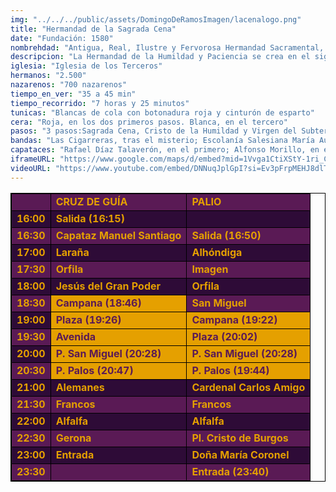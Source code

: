 ```yaml
---
img: "../../../public/assets/DomingoDeRamosImagen/lacenalogo.png"
title: "Hermandad de la Sagrada Cena"
date: "Fundación: 1580"
nombrehdad: "Antigua, Real, Ilustre y Fervorosa Hermandad Sacramental, Esclavitud de Nuestra Señora de la Encarnación y Cofradía de Nazarenos de la Sagrada Cena, Santísimo Cristo de la Humildad y Paciencia y Nuestra Señora del Subterráneo Reina de Cielos y Tierra"
descripcion: "La Hermandad de la Humildad y Paciencia se crea en el siglo XVI en la sede del Hospital de San Lázaro. En San Nicolás se fundó la Hermandad de la Cena hacia 1580. Posteriormente, se fusionan ambas corporaciones en Omnium Sanctorum en 1591. En 1973 obtuvo la cesión del antiguo convento de los Terceros, donde radica actualmente.La cofradía cuenta con tres pasos. En el primero, Jesucristo instituye la Eucaristía acompañado en la mesa por los doce apóstoles. En el segundo aparece Cristo sedente, en actitud de meditación, momentos antes de ser crucificado. El tercero muestra a la Dolorosa bajo palio."
iglesia: "Iglesia de los Terceros"
hermanos: "2.500"
nazarenos: "700 nazarenos"
tiempo_en_ver: "35 a 45 min"
tiempo_recorrido: "7 horas y 25 minutos"
tunicas: "Blancas de cola con botonadura roja y cinturón de esparto"
cera: "Roja, en los dos primeros pasos. Blanca, en el tercero"
pasos: "3 pasos:Sagrada Cena, Cristo de la Humildad y Virgen del Subterráneo"
bandas: "Las Cigarreras, tras el misterio; Escolanía Salesiana María Auxiliadora y Capilla Musical María Auxiliadora, tras el segundo; Tejera, tras el palio"
capataces: "Rafael Díaz Talaverón, en el primero; Alfonso Morillo, en el segundo, y Antonio Santiago, en el tercero"
iframeURL: "https://www.google.com/maps/d/embed?mid=1Vvga1CtiXStY-1ri_Cbmlkm15dBL0wcI&ehbc=2E312F"
videoURL: "https://www.youtube.com/embed/DNNuqJplGpI?si=Ev3pFrpMEHJ8dlTU"
---
```


<table class="recorrido" style="width: 100%; border-collapse: collapse; text-align: left; border: 1px solid black;">
  <tbody>
    <tr style="background-color: #5a1a55; color: #e5a000; font-weight: bold;">
      <td style="border: 1px solid black; text-align: center;"></td>
      <td style="border: 1px solid black;">CRUZ DE GUÍA</td>
      <td style="border: 1px solid black;">PALIO</td>
    </tr>
    <tr style="background-color: #2e0b37; color: #e5a000; font-weight: bold;">
      <td style="border: 1px solid black; text-align: center;">16:00</td>
      <td style="border: 1px solid black;">Salida (16:15)</td>
      <td style="border: 1px solid black;"></td>
    </tr>
    <tr style="background-color: #5a1a55; color: #e5a000; font-weight: bold;">
      <td style="border: 1px solid black; text-align: center;">16:30</td>
      <td style="border: 1px solid black;">Capataz Manuel Santiago</td>
      <td style="border: 1px solid black;">Salida (16:50)</td>
    </tr>
    <tr style="background-color: #2e0b37; color: #e5a000; font-weight: bold;">
      <td style="border: 1px solid black; text-align: center;">17:00</td>
      <td style="border: 1px solid black;">Laraña</td>
      <td style="border: 1px solid black;">Alhóndiga</td>
    </tr>
    <tr style="background-color: #5a1a55; color: #e5a000; font-weight: bold;">
      <td style="border: 1px solid black; text-align: center;">17:30</td>
      <td style="border: 1px solid black;">Orfila</td>
      <td style="border: 1px solid black;">Imagen</td>
    </tr>
    <tr style="background-color: #2e0b37; color: #e5a000; font-weight: bold;">
      <td style="border: 1px solid black; text-align: center;">18:00</td>
      <td style="border: 1px solid black;">Jesús del Gran Poder</td>
      <td style="border: 1px solid black;">Orfila</td>
    </tr>
    <tr style="background-color: #5a1a55; color: #e5a000; font-weight: bold;">
      <td style="border: 1px solid black; text-align: center;">18:30</td>
      <td style="border: 1px solid black; background-color: #e5a000; color: #5a1a55;">Campana (18:46)</td>
      <td style="border: 1px solid black;">San Miguel</td>
    </tr>
    <tr style="background-color: #2e0b37; color: #e5a000; font-weight: bold;">
      <td style="border: 1px solid black; text-align: center;">19:00</td>
      <td style="border: 1px solid black; background-color: #e5a000; color: #5a1a55;">Plaza (19:26)</td>
      <td style="border: 1px solid black; background-color: #e5a000; color: #5a1a55;">Campana (19:22)</td>
    </tr>
    <tr style="background-color: #5a1a55; color: #e5a000; font-weight: bold;">
      <td style="border: 1px solid black; text-align: center;">19:30</td>
      <td style="border: 1px solid black; background-color: #e5a000; color: #5a1a55;">Avenida</td>
      <td style="border: 1px solid black; background-color: #e5a000; color: #5a1a55;">Plaza (20:02)</td>
    </tr>
    <tr style="background-color: #2e0b37; color: #e5a000; font-weight: bold;">
      <td style="border: 1px solid black; text-align: center;">20:00</td>
      <td style="border: 1px solid black; background-color: #e5a000; color: #5a1a55;">P. San Miguel (20:28)</td>
      <td style="border: 1px solid black; background-color: #e5a000; color: #5a1a55;">P. San Miguel (20:28)</td>
    </tr>
    <tr style="background-color: #5a1a55; color: #e5a000; font-weight: bold;">
      <td style="border: 1px solid black; text-align: center;">20:30</td>
      <td style="border: 1px solid black; background-color: #e5a000; color: #5a1a55;">P. Palos (20:47)</td>
      <td style="border: 1px solid black; background-color: #e5a000; color: #5a1a55;">P. Palos (19:44)</td>
    </tr>
    <tr style="background-color: #2e0b37; color: #e5a000; font-weight: bold;">
      <td style="border: 1px solid black; text-align: center;">21:00</td>
      <td style="border: 1px solid black;">Alemanes</td>
      <td style="border: 1px solid black;">Cardenal Carlos Amigo</td>
    </tr>
    <tr style="background-color: #5a1a55; color: #e5a000; font-weight: bold;">
      <td style="border: 1px solid black; text-align: center;">21:30</td>
      <td style="border: 1px solid black;">Francos</td>
      <td style="border: 1px solid black;">Francos</td>
    </tr>
    <tr style="background-color: #2e0b37; color: #e5a000; font-weight: bold;">
      <td style="border: 1px solid black; text-align: center;">22:00</td>
      <td style="border: 1px solid black;">Alfalfa</td>
      <td style="border: 1px solid black;">Alfalfa</td>
    </tr>
    <tr style="background-color: #5a1a55; color: #e5a000; font-weight: bold;">
      <td style="border: 1px solid black; text-align: center;">22:30</td>
      <td style="border: 1px solid black;">Gerona</td>
      <td style="border: 1px solid black;">Pl. Cristo de Burgos</td>
    </tr>
    <tr style="background-color: #2e0b37; color: #e5a000; font-weight: bold;">
      <td style="border: 1px solid black; text-align: center;">23:00</td>
      <td style="border: 1px solid black;">Entrada</td>
      <td style="border: 1px solid black;">Doña María Coronel</td>
    </tr>
    <tr style="background-color: #5a1a55; color: #e5a000; font-weight: bold;">
      <td style="border: 1px solid black; text-align: center;">23:30</td>
      <td style="border: 1px solid black;"></td>
      <td style="border: 1px solid black;">Entrada (23:40)</td>
    </tr>
  </tbody>
</table>